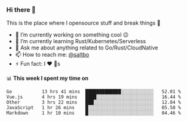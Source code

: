 ### Hi there 👋
This is the place where I opensource stuff and break things :rofl:

- 🔭 I’m currently working on something cool :wink:
- 🌱 I’m currently learning Rust/Kubernetes/Serverless
- 💬 Ask me about anything related to Go/Rust/CloudNative
- 📫 How to reach me: [@saltbo](https://twitter.com/saltbobx)
- ⚡ Fun fact: I :heart: :dog:s

📊 **This week I spent my time on**
<!--START_SECTION:waka-->
```text
Go           13 hrs 41 mins  █████████████░░░░░░░░░░░░   52.01 % 
Vue.js       4 hrs 19 mins   ████░░░░░░░░░░░░░░░░░░░░░   16.44 % 
Other        3 hrs 22 mins   ███░░░░░░░░░░░░░░░░░░░░░░   12.84 % 
JavaScript   1 hr 26 mins    █░░░░░░░░░░░░░░░░░░░░░░░░   05.50 % 
Markdown     1 hr 10 mins    █░░░░░░░░░░░░░░░░░░░░░░░░   04.46 %
```
<!--END_SECTION:waka-->
